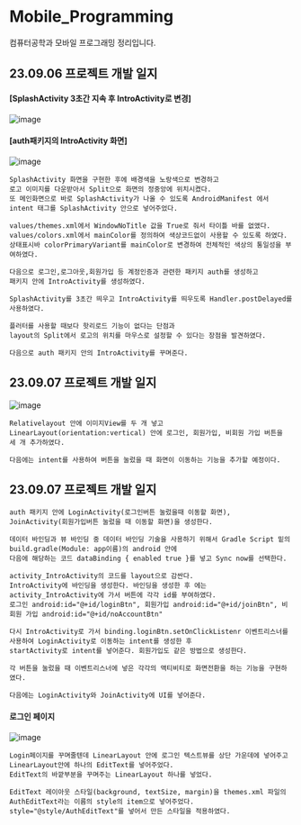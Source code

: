 # Mobile_Programming
컴퓨터공학과 모바일 프로그래밍 정리입니다.

## 23.09.06 프로젝트 개발 일지
#### [SplashActivity 3초간 지속 후 IntroActivity로 변경]
![image](https://github.com/wonttan/Mobile_Programming/assets/58906858/63361fdc-ecbe-484d-aa3e-37297a21537b)       
#### [auth패키지의 IntroActivity 화면]
![image](https://github.com/wonttan/Mobile_Programming/assets/58906858/dbd816b9-cd83-4d6f-afd6-05c2748ad7f3)    
```
SplashActivity 화면을 구현한 후에 배경색을 노랑색으로 변경하고
로고 이미지를 다운받아서 Split으로 화면의 정중앙에 위치시켰다.
또 메인화면으로 바로 SplashActivity가 나올 수 있도록 AndroidManifest 에서 intent 태그를 SplashActivity 안으로 넣어주었다.

values/themes.xml에서 WindowNoTitle 값을 True로 줘서 타이틀 바를 없앴다.
values/colors.xml에서 mainColor를 정의하여 색상코드없이 사용할 수 있도록 하였다.
상태표시바 colorPrimaryVariant를 mainColor로 변경하여 전체적인 색상의 통일성을 부여하였다.

다음으로 로그인,로그아웃,회원가입 등 계정인증과 관련한 패키지 auth를 생성하고
패키지 안에 IntroActivity를 생성하였다.

SplashActivity를 3초간 띄우고 IntroActivity를 띄우도록 Handler.postDelayed를 사용하였다.

플러터를 사용할 때보다 핫리로드 기능이 없다는 단점과
layout의 Split에서 로고의 위치를 마우스로 설정할 수 있다는 장점을 발견하였다.

다음으로 auth 패키지 안의 IntroActivity를 꾸며준다.
```
## 23.09.07 프로젝트 개발 일지
![image](https://github.com/wonttan/Mobile_Programming/assets/58906858/8545fefe-0167-423a-9aba-9941091b225a)
```
Relativelayout 안에 이미지View를 두 개 넣고 LinearLayout(orientation:vertical) 안에 로그인, 회원가입, 비회원 가입 버튼을 세 개 추가하였다.

다음에는 intent를 사용하여 버튼을 눌렀을 때 화면이 이동하는 기능을 추가할 예정이다.    
```
## 23.09.07 프로젝트 개발 일지
```
auth 패키지 안에 LoginActivity(로그인버튼 눌렀을때 이동할 화면), JoinActivity(회원가입버튼 눌렀을 때 이동할 화면)을 생성한다.

데이터 바인딩과 뷰 바인딩 중 데이터 바인딩 기술을 사용하기 위해서 Gradle Script 밑의 build.gradle(Module: app이름)의 android 안에
다음에 해당하는 코드 dataBinding { enabled true }를 넣고 Sync now를 선택한다.

activity_IntroActivity의 코드를 layout으로 감싼다.
IntroActivity에 바인딩을 생성한다. 바인딩을 생성한 후 에는 activity_IntroActivity에 가서 버튼에 각각 id를 부여하였다.
로그인 android:id="@+id/loginBtn", 회원가입 android:id="@+id/joinBtn", 비회원 가입 android:id="@+id/noAccountBtn"

다시 IntroActivity로 가서 binding.loginBtn.setOnClickListenr 이벤트리스너를 사용하여 LoginActivity로 이동하는 intent를 생성한 후
startActivity로 intent를 넣어준다. 회원가입도 같은 방법으로 생성한다.

각 버튼을 눌렀을 때 이벤트리스너에 넣은 각각의 액티비티로 화면전환을 하는 기능을 구현하였다.

다음에는 LoginActivity와 JoinActivity에 UI를 넣어준다.
```
#### 로그인 페이지
![image](https://github.com/wonttan/Mobile_Programming/assets/58906858/460a3f47-8c16-4c94-973b-e7a385dcc2bf)
```
Login페이지를 꾸며줄텐데 LinearLayout 안에 로그인 텍스트뷰를 상단 가운데에 넣어주고
LinearLayout안에 하나의 EditText를 넣어주었다.
EditText의 바깥부분을 꾸며주는 LinearLayout 하나를 넣었다.

EditText 레이아웃 스타일(background, textSize, margin)을 themes.xml 파일의
AuthEditText라는 이름의 style의 item으로 넣어주었다.
style="@style/AuthEditText"를 넣어서 만든 스타일을 적용하였다.
```













